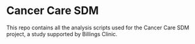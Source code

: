 # Cancer Care SDM

This repo contains all the analysis scripts used for the Cancer Care SDM project, a study supported by Billings Clinic.
